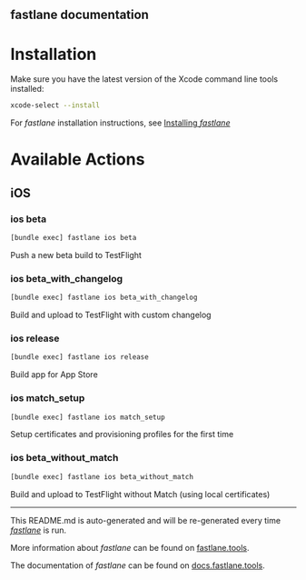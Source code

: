 fastlane documentation
----

# Installation

Make sure you have the latest version of the Xcode command line tools installed:

```sh
xcode-select --install
```

For _fastlane_ installation instructions, see [Installing _fastlane_](https://docs.fastlane.tools/#installing-fastlane)

# Available Actions

## iOS

### ios beta

```sh
[bundle exec] fastlane ios beta
```

Push a new beta build to TestFlight

### ios beta_with_changelog

```sh
[bundle exec] fastlane ios beta_with_changelog
```

Build and upload to TestFlight with custom changelog

### ios release

```sh
[bundle exec] fastlane ios release
```

Build app for App Store

### ios match_setup

```sh
[bundle exec] fastlane ios match_setup
```

Setup certificates and provisioning profiles for the first time

### ios beta_without_match

```sh
[bundle exec] fastlane ios beta_without_match
```

Build and upload to TestFlight without Match (using local certificates)

----

This README.md is auto-generated and will be re-generated every time [_fastlane_](https://fastlane.tools) is run.

More information about _fastlane_ can be found on [fastlane.tools](https://fastlane.tools).

The documentation of _fastlane_ can be found on [docs.fastlane.tools](https://docs.fastlane.tools).

